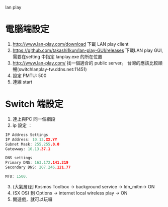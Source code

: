 lan play

# 電腦端設定
1. http://www.lan-play.com/download 下載 LAN play client
2. https://github.com/takashi1kun/lan-play-GUI/releases 下載LAN play GUI, 需要在setting 中指定 lanplay.exe 的所在位置
3. http://www.lan-play.com/ 找一個適合的 public server。  台灣的應該比較順暢(switchlanplay-tw.ddns.net:11451)
4. 設定 PMTU: 500
5. 連線 start

# Switch 端設定
1. 連上與PC 同一個網段
2. ip 設定 ：
````cpp
IP Address Settings
IP Address: 10.13.XX.YY
Subnet Mask: 255.255.0.0
Gatewway: 10.13.37.1

DNS settings
Primary DNS: 163.172.141.219
Secondary DNS: 207.246.121.77

MTU: 1500.
````
3. (大氣層)到 Kosmos Toolbox -> background service -> ldn_mitm-> ON
4. (SX OS) 到 Options -> internet local wireless play -> ON
5. 開遊戲，就可以玩囉

